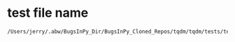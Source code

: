 # test file name

```text
/Users/jerry/.abw/BugsInPy_Dir/BugsInPy_Cloned_Repos/tqdm/tqdm/tests/tests_tqdm.py
```